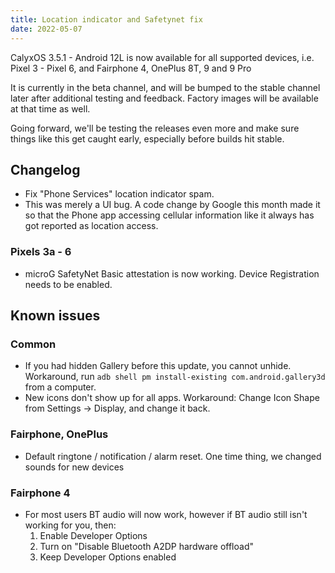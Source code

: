 ```yaml
---
title: Location indicator and Safetynet fix
date: 2022-05-07
---
```


CalyxOS 3.5.1 - Android 12L is now available for all supported devices, i.e. Pixel 3 - Pixel 6, and Fairphone 4, OnePlus 8T, 9 and 9 Pro

It is currently in the beta channel, and will be bumped to the stable channel later after additional testing and feedback. Factory images will be available at that time as well.

Going forward, we'll be testing the releases even more and make sure things like this get caught early, especially before builds hit stable.

## Changelog
* Fix "Phone Services" location indicator spam.
* This was merely a UI bug. A code change by Google this month made it so that the Phone app
  accessing cellular information like it always has got reported as location access.

### Pixels 3a - 6
* microG SafetyNet Basic attestation is now working. Device Registration needs to be enabled.

## Known issues
### Common
* If you had hidden Gallery before this update, you cannot unhide. Workaround, run `adb shell pm install-existing com.android.gallery3d` from a computer.
* New icons don't show up for all apps. Workaround: Change Icon Shape from Settings -> Display, and change it back.

### Fairphone, OnePlus
* Default ringtone / notification / alarm reset. One time thing, we changed sounds for new devices

### Fairphone 4
* For most users BT audio will now work, however if BT audio still isn't working for you, then:
  1. Enable Developer Options
  2. Turn on "Disable Bluetooth A2DP hardware offload"
  3. Keep Developer Options enabled
